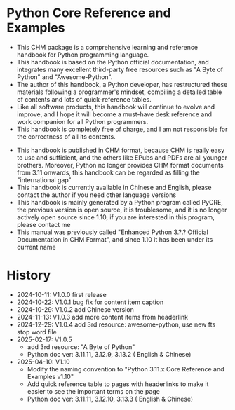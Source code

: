 # Python Core Reference and Examples

* This CHM package is a comprehensive learning and reference handbook for Python programming language.
* This handbook is based on the Python official documentation, and integrates many excellent third-party free resources such as "A Byte of Python" and "Awesome-Python".
* The author of this handbook, a Python developer, has restructured these materials following a programmer's mindset, compiling a detailed table of contents and lots of quick-reference tables.
* Like all software products, this handbook will continue to evolve and improve, and I hope it will become a must-have desk reference and work companion for all Python programmers.
* This handbook is completely free of charge, and I am not responsible for the correctness of all its contents.
+ This handbook is published in CHM format, because CHM is really easy to use and sufficient, and the others like EPubs and PDFs are all younger brothers. Moreover, Python no longer provides CHM format documents from 3.11 onwards, this handbook can be regarded as filling the "international gap"
+ This handbook is currently available in Chinese and English, please contact the author if you need other language versions
+ This handbook is mainly generated by a Python program called PyCRE, the previous version is open source, it is troublesome, and it is no longer actively open source since 1.10, if you are interested in this program, please contact me
+ This manual was previously called "Enhanced Python 3.?.? Official Documentation in CHM Format", and since 1.10 it has been under its current name

# History
* 2024-10-11: V1.0.0 first release
* 2024-10-22: V1.0.1 bug fix for content item caption
* 2024-10-29: V1.0.2 add Chinese version
* 2024-11-13: V1.0.3 add more content items from headerlink
* 2024-12-29: V1.0.4 add 3rd resource: awesome-python, use new fts stop word file
* 2025-02-17: V1.0.5
    + add 3rd resource: "A Byte of Python"<br>
    + Python doc ver: 3.11.11, 3.12.9, 3.13.2 ( English & Chinese)
* 2025-04-10: V1.10
    + Modify the naming convention to "Python 3.11.x Core Reference and Examples v1.10"
    + Add quick reference table to pages with headerlinks to make it easier to see the important terms on the page<br>
    + Python doc ver: 3.11.11, 3.12.10, 3.13.3 ( English & Chinese) 
